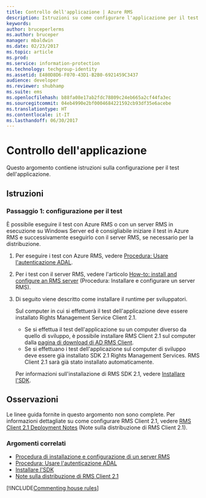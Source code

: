 ```yaml
---
title: Controllo dell'applicazione | Azure RMS
description: Istruzioni su come configurare l'applicazione per il test.
keywords: 
author: bruceperlerms
ms.author: bruceper
manager: mbaldwin
ms.date: 02/23/2017
ms.topic: article
ms.prod: 
ms.service: information-protection
ms.technology: techgroup-identity
ms.assetid: E480D8D6-F070-43D1-B2B0-6921459C3437
audience: developer
ms.reviewer: shubhamp
ms.suite: ems
ms.openlocfilehash: b88fa08e17ab2fdc78809c24eb665a2cf44fa3ec
ms.sourcegitcommit: 04eb4990e2bf0004684221592cb93df35e6acebe
ms.translationtype: HT
ms.contentlocale: it-IT
ms.lasthandoff: 06/30/2017
---
```

# <a name="testing-your-application"></a>Controllo dell'applicazione

Questo argomento contiene istruzioni sulla configurazione per il test dell'applicazione.

## <a name="instructions"></a>Istruzioni

### <a name="step-1-setup-for-testing"></a>Passaggio 1: configurazione per il test

È possibile eseguire il test con Azure RMS o con un server RMS in esecuzione su Windows Server ed è consigliabile iniziare il test in Azure RMS e successivamente eseguirlo con il server RMS, se necessario per la distribuzione.

1. Per eseguire i test con Azure RMS, vedere [Procedura: Usare l'autenticazione ADAL](how-to-use-adal-authentication.md).
2. Per i test con il server RMS, vedere l'articolo [How-to: install and configure an RMS server](how-to-install-and-configure-an-rms-server.md) (Procedura: Installare e configurare un server RMS).
3. Di seguito viene descritto come installare il runtime per sviluppatori.

   Sul computer in cui si effettuerà il test dell'applicazione deve essere installato Rights Management Service Client 2.1.
   - Se si effettua il test dell'applicazione su un computer diverso da quello di sviluppo, è possibile installare RMS Client 2.1 sul computer dalla [pagina di download di AD RMS Client](http://www.microsoft.com/en-us/download/details.aspx?id=38396).
   - Se si effettuano i test dell'applicazione sul computer di sviluppo deve essere già installato SDK 2.1 Rights Management Services. RMS Client 2.1 sarà già stato installato automaticamente.

    Per informazioni sull'installazione di RMS SDK 2.1, vedere [Installare l'SDK](install-the-rms-sdk.md).

## <a name="remarks"></a>Osservazioni

Le linee guida fornite in questo argomento non sono complete. Per informazioni dettagliate su come configurare RMS Client 2.1, vedere [RMS Client 2.1 Deployment Notes](https://technet.microsoft.com/en-us/library/jj159267(WS.10).aspx) (Note sulla distribuzione di RMS Client 2.1).

### <a name="related-topics"></a>Argomenti correlati

* [Procedura di installazione e configurazione di un server RMS](how-to-install-and-configure-an-rms-server.md)
* [Procedura: Usare l'autenticazione ADAL](how-to-use-adal-authentication.md)
* [Installare l'SDK](install-the-rms-sdk.md)
* [Note sulla distribuzione di RMS Client 2.1](https://technet.microsoft.com/en-us/library/jj159267(WS.10).aspx)

[!INCLUDE[Commenting house rules](../includes/houserules.md)]
